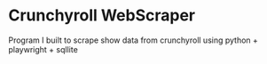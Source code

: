 # Crunchyroll WebScraper
Program I built to scrape show data from crunchyroll using python + playwright + sqllite

